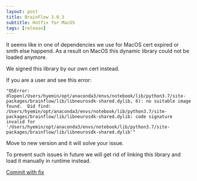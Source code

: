 ```yaml
---
layout: post
title: BrainFlow 3.0.3
subtitle: Hotfix for MacOS
tags: [release]
---
```


It seems like in one of dependencies we use for MacOS cert expired or smth else happend. As a result on MacOS this dynamic library could not be loaded anymore.

We signed this library by our own cert instead.

If you are a user and see this error:

```
"OSError: dlopen(/Users/hyemin/opt/anaconda3/envs/notebook/lib/python3.7/site-packages/brainflow/lib/libneurosdk-shared.dylib, 6): no suitable image found.  Did find: /Users/hyemin/opt/anaconda3/envs/notebook/lib/python3.7/site-packages/brainflow/lib/libneurosdk-shared.dylib: code signature invalid for '/Users/hyemin/opt/anaconda3/envs/notebook/lib/python3.7/site-packages/brainflow/lib/libneurosdk-shared.dylib'"
```

Move to new version and it will solve your issue.

To prevent such issues in future we will get rid of linking this library and load it manually in runtime instead.

[Commit with fix](https://github.com/brainflow-dev/brainflow/commit/735c9d66c2015a109fd70aae55e9fac9e59656e0)
